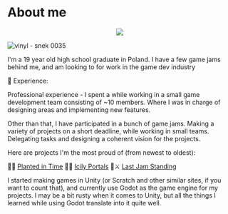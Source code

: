 # About me

<p align="center">
  <img src="https://github.com/user-attachments/assets/3c66b497-8e63-401b-bca7-f00eeecbd3e5" />
</p>

![vinyl - snek 0035](https://github.com/user-attachments/assets/3c66b497-8e63-401b-bca7-f00eeecbd3e5)


I'm a 19 year old high school graduate in Poland. I have a few game jams behind me, and am looking to for work in the game dev industry   

💼 Experience:
  
  Professional experience - I spent a while working in a small game development team consisting of ~10 members. Where I was in charge of designing areas and implementing new features.
  
  Other than that, I have participated in a bunch of game jams. Making a variety of projects on a short deadline, while working in small teams. Delegating tasks and designing a coherent vision for the projects.

Here are projects I'm the most proud of (from newest to oldest):

🌻⏰ [Planted in Time](https://github.com/Tymek-Gorak/Planted-in-Time----GMTK2025)
🍦🌀 [Icily Portals](https://github.com/Tymek-Gorak/Icily-Portals)
🍎⚔ [Last Jam Standing](https://github.com/Tymek-Gorak/Last-Stand---game-jam)

I started making games in Unity (or Scratch and other similar sites, if you want to count that), and currently use Godot as the game engine for my projects. I may be a bit rusty when it comes to Unity, but all the things I learned while using Godot translate into it quite well. 
